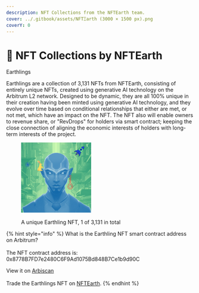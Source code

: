 ```yaml
---
description: NFT Collections from the NFTEarth team.
cover: ../.gitbook/assets/NFTΞarth (3000 × 1500 px).png
coverY: 0
---
```


# 🎨 NFT Collections by NFTEarth

Earthlings

Earthlings are a collection of 3,131 NFTs from NFTEarth, consisting of entirely unique NFTs, created using generative AI technology on the Arbitrum L2 network. Designed to be dynamic, they are all 100% unique in their creation having been minted using generative AI technology, and they evolve over time based on conditional relationships that either are met, or not met, which have an impact on the NFT. The NFT also will enable owners to revenue share, or "RevDrops" for holders via smart contract; keeping the close connection of aligning the economic interests of holders with long-term interests of the project.

<figure><img src="../.gitbook/assets/15.png" alt="Earthling NFT" width="188"><figcaption><p>A unique Earthling NFT, 1 of 3,131 in total</p></figcaption></figure>

{% hint style="info" %}
What is the Earthling NFT smart contract address on Arbitrum? \
\
The NFT contract address is: 0x8778B7FD7e2480C6F9Ad1075Bd848B7Ce1b9d90C



View it on [Arbiscan](https://arbiscan.io/address/0x8778b7fd7e2480c6f9ad1075bd848b7ce1b9d90c)\
\
Trade the Earthlings NFT on [NFTEarth](../nfte-token/nfte-burn-mechanism.md).
{% endhint %}
